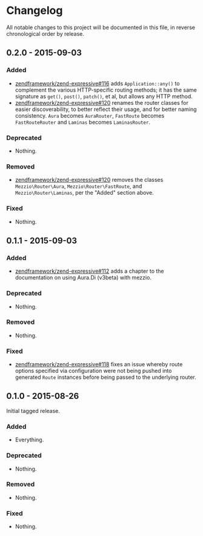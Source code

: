 # Changelog

All notable changes to this project will be documented in this file, in reverse chronological order by release.

## 0.2.0 - 2015-09-03

### Added

- [zendframework/zend-expressive#116](https://github.com/zendframework/zend-expressive/pull/116) adds
  `Application::any()` to complement the various HTTP-specific routing methods;
  it has the same signature as `get()`, `post()`, `patch()`, et al, but allows
  any HTTP method.
- [zendframework/zend-expressive#120](https://github.com/zendframework/zend-expressive/pull/120) renames the
  router classes for easier discoverability, to better reflect their usage, and
  for better naming consistency. `Aura` becomes `AuraRouter`, `FastRoute`
  becomes `FastRouteRouter` and `Laminas` becomes `LaminasRouter`.

### Deprecated

- Nothing.

### Removed

- [zendframework/zend-expressive#120](https://github.com/zendframework/zend-expressive/pull/120) removes the
  classes `Mezzio\Router\Aura`, `Mezzio\Router\FastRoute`, and
  `Mezzio\Router\Laminas`, per the "Added" section above.

### Fixed

- Nothing.

## 0.1.1 - 2015-09-03

### Added

- [zendframework/zend-expressive#112](https://github.com/zendframework/zend-expressive/pull/112) adds a
  chapter to the documentation on using Aura.Di (v3beta) with mezzio.

### Deprecated

- Nothing.

### Removed

- Nothing.

### Fixed

- [zendframework/zend-expressive#118](https://github.com/zendframework/zend-expressive/pull/118) fixes an
  issue whereby route options specified via configuration were not being pushed
  into generated `Route` instances before being passed to the underlying router.

## 0.1.0 - 2015-08-26

Initial tagged release.

### Added

- Everything.

### Deprecated

- Nothing.

### Removed

- Nothing.

### Fixed

- Nothing.
